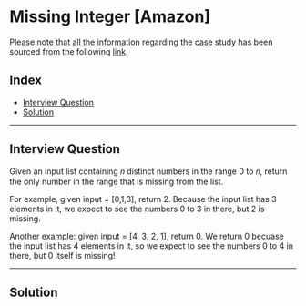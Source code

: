 
# Missing Integer [Amazon]
Please note that all the information regarding the case study has been sourced from the following [link](https://datalemur.com/questions/python-missing-integer).

## Index
 - [Interview Question](#Interview-Question)
 - [Solution](#Solution)

***

## Interview Question
Given an input list containing 𝑛 distinct numbers in the range 0 to 𝑛, return the only number in the range that is missing from the list.

For example, given input = [0,1,3], return 2. Because the input list has 3 elements in it, we expect to see the numbers 0 to 3 in there, but 2 is missing.

Another example: given input = [4, 3, 2, 1], return 0. We return 0 becuase the input list has 4 elements in it, so we expect to see the numbers 0 to 4 in there, but 0 itself is missing!
***

## Solution

```python
```

